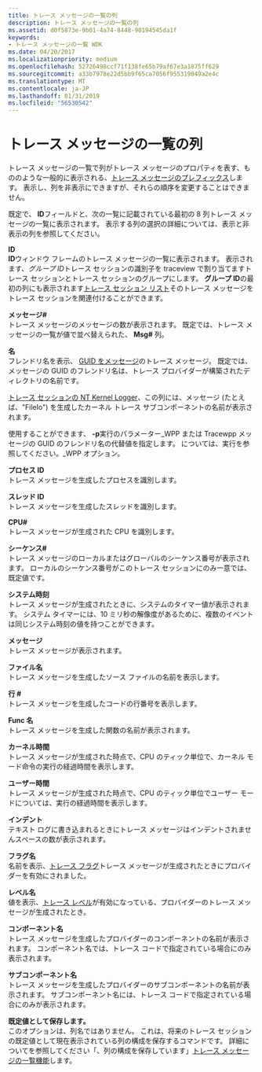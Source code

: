 ```yaml
---
title: トレース メッセージの一覧の列
description: トレース メッセージの一覧の列
ms.assetid: d0f5873e-9b01-4a74-8448-90194545da1f
keywords:
- トレース メッセージの一覧 WDK
ms.date: 04/20/2017
ms.localizationpriority: medium
ms.openlocfilehash: 52726498ccf71f138fe65b79af67e3a1875ff629
ms.sourcegitcommit: a33b7978e22d5bb9f65ca7056f955319049a2e4c
ms.translationtype: MT
ms.contentlocale: ja-JP
ms.lasthandoff: 01/31/2019
ms.locfileid: "56530542"
---
```

# <a name="trace-message-list-columns"></a>トレース メッセージの一覧の列


トレース メッセージの一覧で列がトレース メッセージのプロパティを表す、もののような一般的に表示される、[トレース メッセージのプレフィックス](trace-message-prefix.md)します。 表示し、列を非表示にできますが、それらの順序を変更することはできません。

既定で、 **ID**フィールドと、次の一覧に記載されている最初の 8 列トレース メッセージの一覧に表示されます。 表示する列の選択の詳細については、表示と非表示の列を参照してください。

<span id="ID"></span><span id="id"></span>**ID**  
**ID**ウィンドウ フレームのトレース メッセージの一覧に表示されます。 表示されます、*グループ ID*トレース セッションの識別子を traceview で割り当てますトレース セッションとトレース セッションのグループにします。 **グループ ID**の最初の列にも表示されます[トレース セッション リスト](trace-session-list.md)そのトレース メッセージをトレース セッションを関連付けることができます。

<span id="Msg_"></span><span id="msg_"></span><span id="MSG_"></span>**メッセージ\#**  
トレース メッセージのメッセージの数が表示されます。 既定では、トレース メッセージの一覧が値で並べ替えられた、 **Msg\#** 列。

<span id="Name"></span><span id="name"></span><span id="NAME"></span>**名**  
フレンドリ名を表示、 [GUID をメッセージ](message-guid.md)のトレース メッセージ。 既定では、メッセージの GUID のフレンドリ名は、トレース プロバイダーが構築されたディレクトリの名前です。

[トレース セッションの NT Kernel Logger](nt-kernel-logger-trace-session.md)、この列には、メッセージ (たとえば、"FileIo") を生成したカーネル トレース サブコンポーネントの名前が表示されます。

使用することができます、 **-p**実行のパラメーター\_WPP または Tracewpp メッセージの GUID のフレンドリ名の代替値を指定します。 については、実行を参照してください。\_WPP オプション。

<span id="Process_ID"></span><span id="process_id"></span><span id="PROCESS_ID"></span>**プロセス ID**  
トレース メッセージを生成したプロセスを識別します。

<span id="Thread_ID"></span><span id="thread_id"></span><span id="THREAD_ID"></span>**スレッド ID**  
トレース メッセージを生成したスレッドを識別します。

<span id="CPU_"></span><span id="cpu_"></span>**CPU\#**  
トレース メッセージが生成された CPU を識別します。

<span id="Sequence_"></span><span id="sequence_"></span><span id="SEQUENCE_"></span>**シーケンス\#**  
トレース メッセージのローカルまたはグローバルのシーケンス番号が表示されます。 ローカルのシーケンス番号がこのトレース セッションにのみ一意では、既定値です。

<span id="System_Time"></span><span id="system_time"></span><span id="SYSTEM_TIME"></span>**システム時刻**  
トレース メッセージが生成されたときに、システムのタイマー値が表示されます。 システム タイマーには、10 ミリ秒の解像度があるために、複数のイベントは同じシステム時刻の値を持つことができます。

<span id="Message"></span><span id="message"></span><span id="MESSAGE"></span>**メッセージ**  
トレース メッセージが表示されます。

<span id="File_Name"></span><span id="file_name"></span><span id="FILE_NAME"></span>**ファイル名**  
トレース メッセージを生成したソース ファイルの名前を表示します。

<span id="Line__"></span><span id="line__"></span><span id="LINE__"></span>**行 \#**  
トレース メッセージを生成したコードの行番号を表示します。

<span id="Func_Name"></span><span id="func_name"></span><span id="FUNC_NAME"></span>**Func 名**  
トレース メッセージを生成した関数の名前が表示されます。

<span id="Kernel_Time"></span><span id="kernel_time"></span><span id="KERNEL_TIME"></span>**カーネル時間**  
トレース メッセージが生成された時点で、CPU のティック単位で、カーネル モード命令の実行の経過時間を表示します。

<span id="User_Time"></span><span id="user_time"></span><span id="USER_TIME"></span>**ユーザー時間**  
トレース メッセージが生成された時点で、CPU のティック単位でユーザー モードについては、実行の経過時間を表示します。

<span id="Indent"></span><span id="indent"></span><span id="INDENT"></span>**インデント**  
テキスト ログに書き込まれるときにトレース メッセージはインデントされませんスペースの数が表示されます。

<span id="Flags_Name"></span><span id="flags_name"></span><span id="FLAGS_NAME"></span>**フラグ名**  
名前を表示、[トレース フラグ](trace-flags.md)トレース メッセージが生成されたときにプロバイダーを有効にされました。

<span id="Level_Name"></span><span id="level_name"></span><span id="LEVEL_NAME"></span>**レベル名**  
値を表示、[トレース レベル](trace-level.md)が有効になっている、プロバイダーのトレース メッセージが生成されたとき。

<span id="Component_Name"></span><span id="component_name"></span><span id="COMPONENT_NAME"></span>**コンポーネント名**  
トレース メッセージを生成したプロバイダーのコンポーネントの名前が表示されます。 コンポーネント名では、トレース コードで指定されている場合にのみ表示されます。

<span id="SubComponent_Name"></span><span id="subcomponent_name"></span><span id="SUBCOMPONENT_NAME"></span>**サブコンポーネント名**  
トレース メッセージを生成したプロバイダーのサブコンポーネントの名前が表示されます。 サブコンポーネント名には、トレース コードで指定されている場合にのみが表示されます。

<span id="Save_As_Default"></span><span id="save_as_default"></span><span id="SAVE_AS_DEFAULT"></span>**既定値として保存します。**  
このオプションは、列名ではありません。 これは、将来のトレース セッションの既定値として現在表示されている列の構成を保存するコマンドです。 詳細についてを参照してください「、列の構成を保存しています」[トレース メッセージの一覧機能](trace-message-list-features.md)します。

 

 






